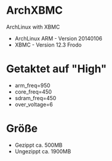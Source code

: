 ArchXBMC
=====

ArchLinux with XBMC


* ArchLinux ARM - Version 20140106
* XBMC - Version 12.3 Frodo

Getaktet auf "High"
=====
* arm_freq=950
* core_freq=450
* sdram_freq=450
* over_voltage=6

Größe
=====
* Gezippt ca. 500MB
* Ungezippt ca. 1900MB
